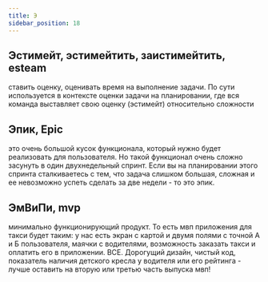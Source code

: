 ```yaml
---
title: Э
sidebar_position: 18
---
```


## Эстимейт, эстимейтить, заистимейтить, esteam
ставить оценку, оценивать время на выполнение задачи. По сути используется в контексте оценки задачи на планировании, где вся команда выставляет свою оценку (эстимейт) относительно сложности

## Эпик, Epic 
это очень большой кусок функционала, который нужно будет реализовать для пользователя. Но такой функционал очень сложно засунуть в один двухнедельный спринт. Если вы на планировании этого спринта сталкиваетесь с тем, что задача слишком большая, сложная и ее невозможно успеть сделать за две недели - то это эпик.

## ЭмВиПи, mvp 
минимально функционирующий продукт. То есть мвп приложения для такси будет таким: у нас есть экран с картой и двумя полями с точной А и Б пользователя, маячки с водителями, возможность заказать такси и оплатить его в приложении. ВСЕ. Дорогущий дизайн, чистый код, показатель наличия детского кресла у водителя или его рейтинга - лучше оставить на вторую или третью часть выпуска мвп!
